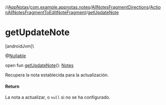 //[AppNotas](../../../../index.md)/[com.example.appnotas.notes](../../index.md)/[AllNotesFragmentDirections](../index.md)/[ActionAllNotesFragmentToEditNoteFragment](index.md)/[getUpdateNote](get-update-note.md)

# getUpdateNote

[androidJvm]\

@[Nullable](https://developer.android.com/reference/kotlin/androidx/annotation/Nullable.html)

open fun [getUpdateNote](get-update-note.md)(): [Notes](../../../com.example.appnotas.database/-notes/index.md)

Recupera la nota establecida para la actualización.

#### Return

La nota a actualizar, o `null` si no se ha configurado.

